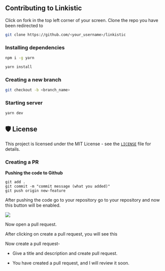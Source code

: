 ## Contributing to Linkistic

Click on fork in the top left corner of your screen. Clone the repo you have been redirected to

```bash
git clone https://github.com/<your_username>/linkistic
```

### Installing dependencies

```bash
npm i -g yarn

yarn install
```

### Creating a new branch

```bash
git checkout -b <branch_name>
```

### Starting server

```bash
yarn dev
```

## 🛡️ License

This project is licensed under the MIT License - see the [`LICENSE`](LICENSE) file for details.

### Creating a PR

**Pushing the code to Github**

```
git add .
git commit -m "commit message (what you added)"
git push origin new-feature
```

After pushing the code go to your repository go to your repository and now this button will be enabled.

![](https://cdn.hashnode.com/res/hashnode/image/upload/v1627311880224/BoU02D7DZ.png)

Now open a pull request.

After clicking on create a pull request, you will see this

Now create a pull request-

- Give a title and description and create pull request.

- You have created a pull request, and I will review it soon.
